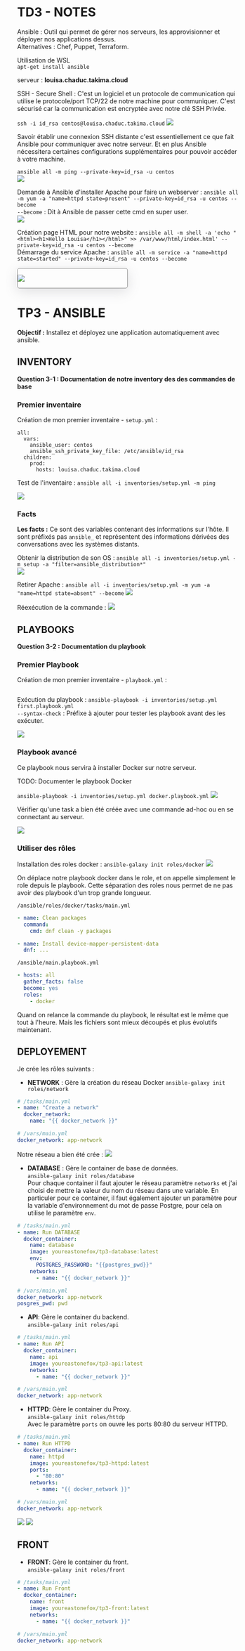 # TD3 - NOTES

Ansible : Outil qui permet de gérer nos serveurs, les approvisionner et déployer nos applications dessus.  
Alternatives : Chef, Puppet, Terraform.

Utilisation de WSL  
`apt-get install ansible`

serveur : **louisa.chaduc.takima.cloud**

SSH - Secure Shell : C'est un logiciel et un protocole de communication qui utilise le protocole/port TCP/22 de notre machine pour communiquer. C'est sécurisé car la communication est encryptée avec notre clé SSH Privée.

`ssh -i id_rsa centos@louisa.chaduc.takima.cloud`
![](images/ssh.png)

Savoir établir une connexion SSH distante c'est essentiellement ce que fait Ansible pour communiquer avec notre serveur. Et en plus Ansible nécessitera certaines configurations supplémentaires pour pouvoir accéder à votre machine.

`ansible all -m ping --private-key=id_rsa -u centos`  
![](images/ping.png)

Demande à Ansible d'installer Apache pour faire un webserver : `ansible all -m yum -a "name=httpd state=present" --private-key=id_rsa -u centos --become`  
`--become` : Dit à Ansible de passer cette cmd en super user.  
![](images/install-ansible.png)

Création page HTML pour notre website : `ansible all -m shell -a 'echo "<html><h1>Hello Louisa</h1></html>" >> /var/www/html/index.html' --private-key=id_rsa -u centos --become`  
Démarrage du service Apache : `ansible all -m service -a "name=httpd state=started" --private-key=id_rsa -u centos --become`

<div style="border:1px solid grey; box-shadow: rgba(100, 100, 111, 0.2) 0px 7px 29px 0px; width: 250px; border-radius: 5px">

![](images/apache.png)

</div>

# TP3 - ANSIBLE

**Objectif :** Installez et déployez une application automatiquement avec ansible.

## INVENTORY

**Question 3-1 : Documentation de notre inventory des des commandes de base**

### Premier inventaire

Création de mon premier inventaire - `setup.yml` :

```
all:
  vars:
    ansible_user: centos
    ansible_ssh_private_key_file: /etc/ansible/id_rsa
  children:
    prod:
      hosts: louisa.chaduc.takima.cloud
```

Test de l'inventaire : `ansible all -i inventories/setup.yml -m ping`

![](images/pong.png)

### Facts

**Les facts :** Ce sont des variables contenant des informations sur l'hôte. Il sont préfixés pas `ansible_` et représentent des informations dérivées des conversations avec les systèmes distants.

Obtenir la distribution de son OS : `ansible all -i inventories/setup.yml -m setup -a "filter=ansible_distribution*"`  
![](images/facts.png)

Retirer Apache : `ansible all -i inventories/setup.yml -m yum -a "name=httpd state=absent" --become`
![](images/retrait-apache.png)

Réexécution de la commande :
![](images/retrait-apache-2.png)

## PLAYBOOKS

**Question 3-2 : Documentation du playbook**

### Premier Playbook

Création de mon premier inventaire - `playbook.yml` :

```

```

Exécution du playbook : `ansible-playbook -i inventories/setup.yml first.playbook.yml`  
`--syntax-check` : Préfixe à ajouter pour tester les playbook avant des les exécuter.

![](images/first-playbook.png)

### Playbook avancé

Ce playbook nous servira à installer Docker sur notre serveur.

TODO: Documenter le playbook Docker

`ansible-playbook -i inventories/setup.yml docker.playbook.yml`
![](images/playbook.png)

Vérifier qu'une task a bien été créée avec une commande ad-hoc ou en se connectant au serveur.

![](images/verif.png)

### Utiliser des rôles

Installation des roles docker : `ansible-galaxy init roles/docker`
![](images/role.png)

On déplace notre playbook docker dans le role, et on appelle simplement le role depuis le playbook. Cette séparation des roles nous permet de ne pas avoir des playbook d'un trop grande longueur.

`/ansible/roles/docker/tasks/main.yml`

```yaml
- name: Clean packages
  command:
    cmd: dnf clean -y packages

- name: Install device-mapper-persistent-data
  dnf: ...
```

`/ansible/main.playbook.yml`

```yaml
- hosts: all
  gather_facts: false
  become: yes
  roles:
    - docker
```

Quand on relance la commande du playbook, le résultat est le même que tout à l'heure. Mais les fichiers sont mieux découpés et plus évolutifs maintenant.

## DEPLOYEMENT

Je crée les rôles suivants :

- **NETWORK** : Gère la création du réseau Docker
  `ansible-galaxy init roles/network`

```yaml
# /tasks/main.yml
- name: "Create a network"
  docker_network:
    name: "{{ docker_network }}"

# /vars/main.yml
docker_network: app-network
```

Notre réseau a bien été crée :
![](images/network.png)

- **DATABASE** : Gère le container de base de données.  
  `ansible-galaxy init roles/database`  
  Pour chaque container il faut ajouter le réseau paramètre `networks` et j'ai choisi de mettre la valeur du nom du réseau dans une variable. En particuler pour ce container, il faut également ajouter un paramètre pour la variable d'environnement du mot de passe Postgre, pour cela on utilise le paramètre `env`.

```yaml
# /tasks/main.yml
- name: Run DATABASE
  docker_container:
    name: database
    image: youreastonefox/tp3-database:latest
    env:
      POSTGRES_PASSWORD: "{{postgres_pwd}}"
    networks:
      - name: "{{ docker_network }}"

# /vars/main.yml
docker_network: app-network
posgres_pwd: pwd
```

- **API**: Gère le container du backend.  
  `ansible-galaxy init roles/api`

```yaml
# /tasks/main.yml
- name: Run API
  docker_container:
    name: api
    image: youreastonefox/tp3-api:latest
    networks:
      - name: "{{ docker_network }}"

# /vars/main.yml
docker_network: app-network
```

- **HTTPD**: Gère le container du Proxy.  
  `ansible-galaxy init roles/httdp`  
  Avec le paramètre `ports` on ouvre les ports 80:80 du serveur HTTPD.

```yaml
# /tasks/main.yml
- name: Run HTTPD
  docker_container:
    name: httpd
    image: youreastonefox/tp3-httpd:latest
    ports:
      - "80:80"
    networks:
      - name: "{{ docker_network }}"

# /vars/main.yml
docker_network: app-network
```

![](images/deploy-trace.png)
![](images/deploy.png)

## FRONT

- **FRONT**: Gère le container du front.  
  `ansible-galaxy init roles/front`  

```yaml
# /tasks/main.yml
- name: Run Front
  docker_container:
    name: front
    image: youreastonefox/tp3-front:latest
    networks:
      - name: "{{ docker_network }}"

# /vars/main.yml
docker_network: app-network
```
